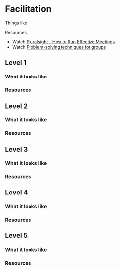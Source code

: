 # Facilitation

Things like

Resources
- Watch [Pluralsight - How to Run Effective Meetings](https://app.pluralsight.com/library/courses/run-effective-meetings/table-of-contents)
- Watch [Problem-solving techniques for groups](https://vimeo.com/126778448)

## Level 1

### What it looks like

### Resources

## Level 2

### What it looks like

### Resources

## Level 3

### What it looks like

### Resources

## Level 4

### What it looks like

### Resources

## Level 5

### What it looks like

### Resources